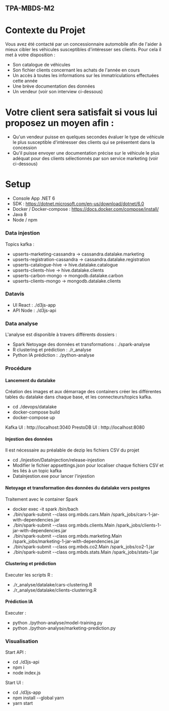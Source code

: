 ## TPA-MBDS-M2

# Contexte du Projet
Vous avez été contacté par un concessionnaire automobile afin de l'aider à mieux cibler les véhicules
susceptibles d'intéresser ses clients. Pour cela il met à votre disposition :
- Son catalogue de véhicules
- Son fichier clients concernant les achats de l'année en cours
- Un accès à toutes les informations sur les immatriculations effectuées cette année
- Une brève documentation des données
- Un vendeur (voir son interview ci-dessous)
# Votre client sera satisfait si vous lui proposez un moyen afin :
- Qu'un vendeur puisse en quelques secondes évaluer le type de véhicule le plus susceptible d'intéresser des clients qui se présentent dans la concession
- Qu'il puisse envoyer une documentation précise sur le véhicule le plus adéquat pour des clients sélectionnés par son service marketing (voir ci-dessous) 

# Setup

- Console App .NET 6
- SDK : https://dotnet.microsoft.com/en-us/download/dotnet/6.0
- Docker / Docker-compose : https://docs.docker.com/compose/install/
- Java 8
- Node / npm

### Data injestion

Topics kafka :

- upserts-marketing-cassandra -> cassandra.datalake.marketing
- upserts-registration-cassandra -> cassandra.datalake.registration
- upserts-catalogue-hive -> hive.datalake.catalogue
- upserts-clients-hive -> hive.datalake.clients
- upserts-carbon-mongo -> mongodb.datalake.carbon
- upserts-clients-mongo -> mongodb.datalake.clients

### Datavis

- UI React : ./d3js-app
- API Node : ./d3js-api

### Data analyse 

L'analyse est disponible à travers différents dossiers :

- Spark Netoyage des données et transformations : ./spark-analyse
- R clustering et prédiction : ./r_analyse
- Python IA prédiction : ./python-analyse

### Procédure

#### Lancement du datalake 

Création des images et aux démarrage des containers créer les différentes tables du datalake dans chaque base, et les connecteurs/topics kafka.

- cd ./devops/datalake
- docker-compose build
- docker-compose up

Kafka UI : http://localhost:3040
PrestoDB UI : http://localhost:8080

#### Injestion des données 

Il est nécessaire au préalable de dezip les fichiers CSV du projet 

- cd ./injestion/DataInjection/release-injestion
- Modifier le fichier appsettings.json pour localiser chaque fichiers CSV et les liés à un topic kafka
- DataInjestion.exe pour lancer l'injestion 

#### Netoyage et transformation des données du datalake vers postgres

Traitement avec le container Spark

- docker exec -it spark /bin/bach
- ./bin/spark-submit --class org.mbds.cars.Main /spark_jobs/cars-1-jar-with-dependencies.jar
- ./bin/spark-submit --class org.mbds.clients.Main /spark_jobs/clients-1-jar-with-dependencies.jar
- ./bin/spark-submit --class org.mbds.marketing.Main /spark_jobs/marketing-1-jar-with-dependencies.jar
- ./bin/spark-submit --class org.mbds.co2.Main /spark_jobs/co2-1.jar
- ./bin/spark-submit --class org.mbds.stats.Main /spark_jobs/stats-1.jar

#### Clustering et prédiction 

Executer les scripts R : 

- ./r_analyse/datalake/cars-clustering.R
- ./r_analyse/datalake/clients-clustering.R

#### Prédiction IA

Executer :

- python ./python-analyse/model-training.py
- python ./python-analyse/marketing-prediction.py

### Visualisation 

Start API :

- cd ./d3js-api
- npm i
- node index.js

Start UI :

- cd ./d3js-app
- npm install --global yarn
- yarn start
